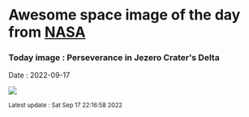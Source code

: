 
# Awesome space image of the day from [NASA](https://api.nasa.gov/)

### Today image : Perseverance in Jezero Crater's Delta

Date : 2022-09-17


![](https://apod.nasa.gov/apod/image/2209/PIA24924_1045.jpg)

<small>Latest update : Sat Sep 17 22:16:58 2022</small>



